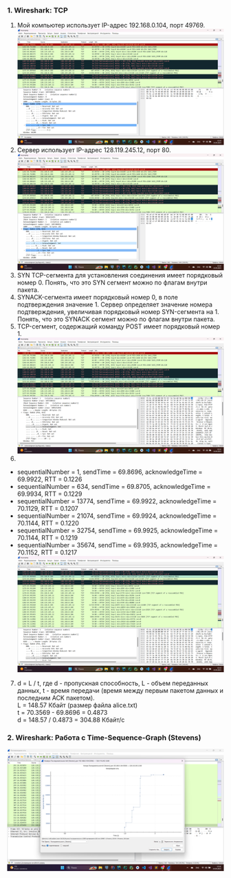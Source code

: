 ### 1. Wireshark: TCP
1. Мой компьютер использует IP-адрес 192.168.0.104, порт 49769.
![alt text](./screenshots/wireshark/1.png)
2. Сервер использует IP-адрес 128.119.245.12, порт 80.
![alt text](./screenshots/wireshark/2.png)
3. SYN TCP-сегмента для установления соединения имеет порядковый номер 0. 
Понять, что это SYN сегмент можно по флагам внутри пакета.
4. SYNACK-сегмента имеет порядковый номер 0, в поле подтверждения значение 1. 
Cервер определяет значение номера подтверждения, увеличивая порядковый номер SYN-сегмента на 1. 
Понять, что это SYNACK сегмент можно по флагам внутри пакета.
5. TCP-сегмент, содержащий команду POST имеет порядковый номер 1.
![alt text](./screenshots/wireshark/3.png)
6.
- sequentialNumber = 1, sendTime = 69.8696, acknowledgeTime = 69.9922, RTT = 0.1226
- sequentialNumber = 634, sendTime = 69.8705, acknowledgeTime = 69.9934, RTT = 0.1229
- sequentialNumber = 13774, sendTime = 69.9922, acknowledgeTime = 70.1129, RTT = 0.1207
- sequentialNumber = 21074, sendTime = 69.9924, acknowledgeTime = 70.1144, RTT = 0.1220
- sequentialNumber = 32754, sendTime = 69.9925, acknowledgeTime = 70.1144, RTT = 0.1219
- sequentialNumber = 35674, sendTime = 69.9935, acknowledgeTime = 70.1152, RTT = 0.1217
![alt text](./screenshots/wireshark/4.png)
7. d = L / t, где d - пропускная способность, L - объем переданных данных, t - время передачи (время между первым пакетом данных и последним ACK пакетом).  
L = 148.57 Кбайт (размер файла alice.txt)  
t = 70.3569 - 69.8696 = 0.4873  
d = 148.57 / 0.4873 = 304.88 Кбайт/c
### 2. Wireshark: Работа с Time-Sequence-Graph (Stevens)
![alt text](./screenshots/wireshark/5.png)